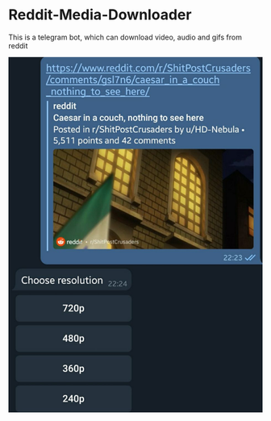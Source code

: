 # Reddit-Media-Downloader
This is a telegram bot, which can download video, audio and gifs from reddit


![alt text](https://github.com/nyhead/Reddit-Media-Downloader/blob/master/Images/image.png?raw=true)
